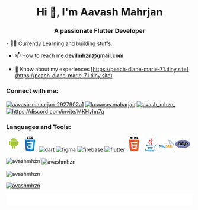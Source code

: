 <h1 align="center">Hi 👋, I'm Aavash Mahrjan</h1>
<h3 align="center">A passionate Flutter Developer</h3>
- 👷‍♂️ Currently Learning and building stuffs.

- 📫 How to reach me **devilmhzn@gmail.com**

- 📄 Know about my experiences [https://peach-diane-marie-71.tiiny.site](https://peach-diane-marie-71.tiiny.site)

<h3 align="left">Connect with me:</h3>
<p align="left">
<a href="https://linkedin.com/in/aavash-maharjan-2927902a1" target="blank"><img align="center" src="https://raw.githubusercontent.com/rahuldkjain/github-profile-readme-generator/master/src/images/icons/Social/linked-in-alt.svg" alt="aavash-maharjan-2927902a1" height="30" width="40" /></a>
<a href="https://fb.com/kcaavas.maharjan" target="blank"><img align="center" src="https://raw.githubusercontent.com/rahuldkjain/github-profile-readme-generator/master/src/images/icons/Social/facebook.svg" alt="kcaavas.maharjan" height="30" width="40" /></a>
<a href="https://instagram.com/avash_mhzn_" target="blank"><img align="center" src="https://raw.githubusercontent.com/rahuldkjain/github-profile-readme-generator/master/src/images/icons/Social/instagram.svg" alt="avash_mhzn_" height="30" width="40" /></a>
<a href="https://discord.gg/https://discord.com/invite/MKHyhn7q" target="blank"><img align="center" src="https://raw.githubusercontent.com/rahuldkjain/github-profile-readme-generator/master/src/images/icons/Social/discord.svg" alt="https://discord.com/invite/MKHyhn7q" height="30" width="40" /></a>
</p>

<h3 align="left">Languages and Tools:</h3>
<p align="left"> <a href="https://developer.android.com" target="_blank" rel="noreferrer"> <img src="https://raw.githubusercontent.com/devicons/devicon/master/icons/android/android-original-wordmark.svg" alt="android" width="40" height="40"/> </a> <a href="https://www.w3schools.com/css/" target="_blank" rel="noreferrer"> <img src="https://raw.githubusercontent.com/devicons/devicon/master/icons/css3/css3-original-wordmark.svg" alt="css3" width="40" height="40"/> </a> <a href="https://dart.dev" target="_blank" rel="noreferrer"> <img src="https://www.vectorlogo.zone/logos/dartlang/dartlang-icon.svg" alt="dart" width="40" height="40"/> </a> <a href="https://www.figma.com/" target="_blank" rel="noreferrer"> <img src="https://www.vectorlogo.zone/logos/figma/figma-icon.svg" alt="figma" width="40" height="40"/> </a> <a href="https://firebase.google.com/" target="_blank" rel="noreferrer"> <img src="https://www.vectorlogo.zone/logos/firebase/firebase-icon.svg" alt="firebase" width="40" height="40"/> </a> <a href="https://flutter.dev" target="_blank" rel="noreferrer"> <img src="https://www.vectorlogo.zone/logos/flutterio/flutterio-icon.svg" alt="flutter" width="40" height="40"/> </a> <a href="https://www.w3.org/html/" target="_blank" rel="noreferrer"> <img src="https://raw.githubusercontent.com/devicons/devicon/master/icons/html5/html5-original-wordmark.svg" alt="html5" width="40" height="40"/> </a> <a href="https://www.java.com" target="_blank" rel="noreferrer"> <img src="https://raw.githubusercontent.com/devicons/devicon/master/icons/java/java-original.svg" alt="java" width="40" height="40"/> </a> <a href="https://www.mysql.com/" target="_blank" rel="noreferrer"> <img src="https://raw.githubusercontent.com/devicons/devicon/master/icons/mysql/mysql-original-wordmark.svg" alt="mysql" width="40" height="40"/> </a> <a href="https://www.php.net" target="_blank" rel="noreferrer"> <img src="https://raw.githubusercontent.com/devicons/devicon/master/icons/php/php-original.svg" alt="php" width="40" height="40"/> </a> </p>

<p><img align="left" src="https://github-readme-stats.vercel.app/api/top-langs?username=avashmhzn&show_icons=true&locale=en&layout=compact" alt="avashmhzn" /></p>

<p>&nbsp;<img align="center" src="https://github-readme-stats.vercel.app/api?username=avashmhzn&show_icons=true&theme=tokyonight" alt="avashmhzn" /></p>

<p><img align="center" src="https://github-readme-streak-stats.herokuapp.com/?user=avashmhzn&layout=compact&theme=tokyonight" alt="avashmhzn" /></p>

<p align="left"> <a href="https://github.com/ryo-ma/github-profile-trophy"><img src="https://github-profile-trophy.vercel.app/?username=avashmhzn&theme=dracula&column=7&margin-w=15&margin-h=15%20" alt="avashmhzn" /></a> </p>

<img src='https://raw.githubusercontent.com/AkashSingh3031/AkashSingh3031/49be5f876cb7b7649b517bff7e79990ddf033141/marquee.svg' />
